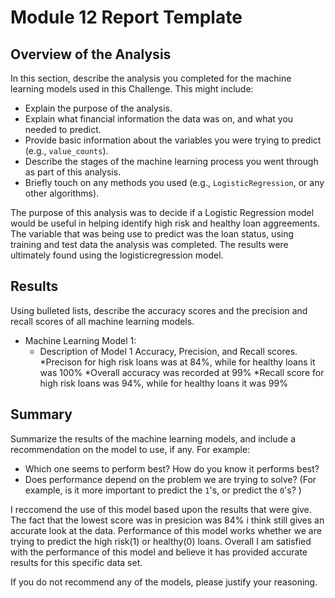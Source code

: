 # Module 12 Report Template

## Overview of the Analysis

In this section, describe the analysis you completed for the machine learning models used in this Challenge. This might include:

* Explain the purpose of the analysis.
* Explain what financial information the data was on, and what you needed to predict.
* Provide basic information about the variables you were trying to predict (e.g., `value_counts`).
* Describe the stages of the machine learning process you went through as part of this analysis.
* Briefly touch on any methods you used (e.g., `LogisticRegression`, or any other algorithms).

The purpose of this analysis was to decide if a Logistic Regression model would be useful in helping identify high risk and healthy loan aggreements. The variable that was being use to predict was the loan status, using training and test data the analysis was completed. The results were ultimately found using the logisticregression model.

## Results

Using bulleted lists, describe the accuracy scores and the precision and recall scores of all machine learning models.

* Machine Learning Model 1:
    * Description of Model 1 Accuracy, Precision, and Recall scores.
    *Precison for high risk loans was at 84%, while for healthy loans it was 100%
    *Overall accuracy was recorded at 99%
    *Recall score for high risk loans was 94%, while for healthy loans it was 99%

## Summary

Summarize the results of the machine learning models, and include a recommendation on the model to use, if any. For example:

* Which one seems to perform best? How do you know it performs best?
* Does performance depend on the problem we are trying to solve? (For example, is it more important to predict the `1`'s, or predict the `0`'s? )

I reccomend the use of this model based upon the results that were give. The fact that the lowest score was in presicion was 84% i think still gives an accurate look at the data. Performance of this model works whether we are trying to predict the high risk(1) or healthy(0) loans. Overall I am satisfied with the performance of this model and believe it has provided accurate results for this specific data set.

If you do not recommend any of the models, please justify your reasoning.
